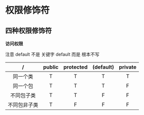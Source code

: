 # 权限修饰符
## 四种权限修饰符

**访问权限**

注意 default 不是 关键字 default 而是 根本不写

|/|public|protected|(default)|private|
|:------:|:---------:|:--------:|:-------:|:---:|
|同一个类|T|T|T|T|
|同一个包|T|T|T|F|
|不同包子类|T|T|F|F|
|不同包非子类|T|F|F|F|


